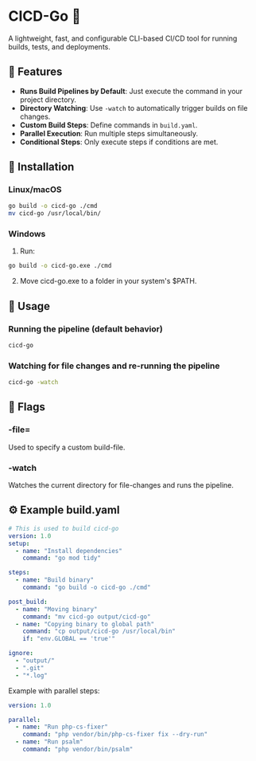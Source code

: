 # CICD-Go 🚀
A lightweight, fast, and configurable CLI-based CI/CD tool for running builds, tests, and deployments.

## 📌 Features
- **Runs Build Pipelines by Default**: Just execute the command in your project directory.
- **Directory Watching**: Use `-watch` to automatically trigger builds on file changes.
- **Custom Build Steps**: Define commands in `build.yaml`.
- **Parallel Execution**: Run multiple steps simultaneously.
- **Conditional Steps**: Only execute steps if conditions are met.

## 🔧 Installation
### Linux/macOS
```sh
go build -o cicd-go ./cmd
mv cicd-go /usr/local/bin/
```

### Windows
1. Run:
```sh
go build -o cicd-go.exe ./cmd
```
2. Move cicd-go.exe to a folder in your system's $PATH.

## 🚀 Usage

### Running the pipeline (default behavior)
```sh
cicd-go
```

### Watching for file changes and re-running the pipeline
```sh
cicd-go -watch
```
## 🏁 Flags
### -file=<path>
Used to specify a custom build-file.
### -watch
Watches the current directory for file-changes and runs the pipeline.

## ⚙️ Example build.yaml
```yaml
# This is used to build cicd-go
version: 1.0
setup:
  - name: "Install dependencies"
    command: "go mod tidy"

steps:
  - name: "Build binary"
    command: "go build -o cicd-go ./cmd"

post_build:
  - name: "Moving binary"
    command: "mv cicd-go output/cicd-go"
  - name: "Copying binary to global path"
    command: "cp output/cicd-go /usr/local/bin"
    if: "env.GLOBAL == 'true'"

ignore:
  - "output/"
  - ".git"
  - "*.log"
```

Example with parallel steps:
```yaml
version: 1.0

parallel:
  - name: "Run php-cs-fixer"
    command: "php vendor/bin/php-cs-fixer fix --dry-run"
  - name: "Run psalm"
    command: "php vendor/bin/psalm"
```

